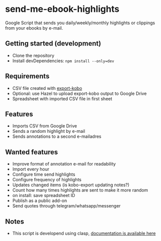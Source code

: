 # send-me-ebook-highlights #

Google Script that sends you daily/weekly/monthly highlights or clippings from your ebooks by e-mail.

## Getting started (development) ##
* Clone the repository
* Install devDependencies: `npm install --only=dev`

## Requirements ##
- CSV file created with [export-kobo](https://github.com/pettarin/export-kobo)
- Optional: use Hazel to upload export-kobo output to Google Drive
- Spreadsheet with imported CSV file in first sheet

## Features ##
* Imports CSV from Google Drive
* Sends a random highlight by e-mail
* Sends annotations to a second e-mailadres

## Wanted features #
* Improve format of annotation e-mail for readability
* Import every hour
* Configure time send highlights
* Configure frequency of highlights
* Updates changed items (is kobo-export updating notes?)
* Count how many times highlights are sent to make it more random
* on install: save spreadsheet ID
* Publish as a public add-on
* Send quotes through telegram/whatsapp/messenger

## Notes
* This script is developend using clasp, [documentation is available here](https://developers.google.com/apps-script/guides/clasp)